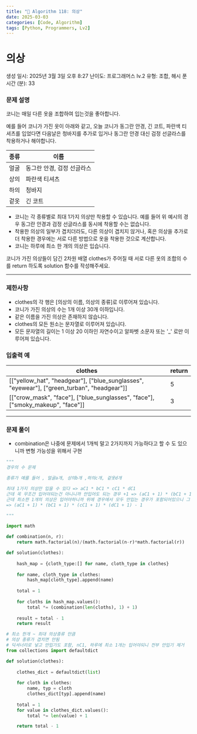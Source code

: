 ```yaml
---
title: "🧠 Algorithm 118: 의상"
date: 2025-03-03
categories: [Code, Algorithm]
tags: [Python, Programmers, Lv2]
---
```


# 의상

생성 일시: 2025년 3월 3일 오후 8:27
난이도: 프로그래머스 lv.2
유형: 조합, 해시
푼 시간 (분): 33

### **문제 설명**

코니는 매일 다른 옷을 조합하여 입는것을 좋아합니다.

예를 들어 코니가 가진 옷이 아래와 같고, 오늘 코니가 동그란 안경, 긴 코트, 파란색 티셔츠를 입었다면 다음날은 청바지를 추가로 입거나 동그란 안경 대신 검정 선글라스를 착용하거나 해야합니다.

| 종류 | 이름 |
| --- | --- |
| 얼굴 | 동그란 안경, 검정 선글라스 |
| 상의 | 파란색 티셔츠 |
| 하의 | 청바지 |
| 겉옷 | 긴 코트 |
- 코니는 각 종류별로 최대 1가지 의상만 착용할 수 있습니다. 예를 들어 위 예시의 경우 동그란 안경과 검정 선글라스를 동시에 착용할 수는 없습니다.
- 착용한 의상의 일부가 겹치더라도, 다른 의상이 겹치지 않거나, 혹은 의상을 추가로 더 착용한 경우에는 서로 다른 방법으로 옷을 착용한 것으로 계산합니다.
- 코니는 하루에 최소 한 개의 의상은 입습니다.

코니가 가진 의상들이 담긴 2차원 배열 clothes가 주어질 때 서로 다른 옷의 조합의 수를 return 하도록 solution 함수를 작성해주세요.

---

### 제한사항

- clothes의 각 행은 [의상의 이름, 의상의 종류]로 이루어져 있습니다.
- 코니가 가진 의상의 수는 1개 이상 30개 이하입니다.
- 같은 이름을 가진 의상은 존재하지 않습니다.
- clothes의 모든 원소는 문자열로 이루어져 있습니다.
- 모든 문자열의 길이는 1 이상 20 이하인 자연수이고 알파벳 소문자 또는 '_' 로만 이루어져 있습니다.

### 입출력 예

| clothes | return |
| --- | --- |
| [["yellow_hat", "headgear"], ["blue_sunglasses", "eyewear"], ["green_turban", "headgear"]] | 5 |
| [["crow_mask", "face"], ["blue_sunglasses", "face"], ["smoky_makeup", "face"]] | 3 |

---

### 문제 풀이

- combination은 나중에 문제에서 1개씩 말고 2가지까지 가능하다고 할 수 도 있으니까 변형 가능성을 위해서 구현

```python
"""
경우의 수 문제

종류가 예를 들어 , 얼굴a개, 상의b개 ,하의c개, 겉옷d개

최대 1가지 의상만 입을 수 있다 => aC1 * bC1 * cC1 * dC1
근데 꼭 무조건 입어야되는건 아니니까 안입어도 되는 경우 +1 => (aC1 + 1) * (bC1 + 1) * (cC1 + 1) * (dC1 + 1)
근데 최소한 1개의 의상은 입어야하니까 위에 경우에서 모두 안입는 경우가 포함되어있으니 그 경우를 빼야한다
=> (aC1 + 1) * (bC1 + 1) * (cC1 + 1) * (dC1 + 1) - 1

"""

import math

def combination(n, r):
    return math.factorial(n)/(math.factorial(n-r)*math.factorial(r))

def solution(clothes):
    
    hash_map = {cloth_type:[] for name, cloth_type in clothes}
    
    for name, cloth_type in clothes:
        hash_map[cloth_type].append(name)
    
    total = 1
    
    for cloths in hash_map.values():
        total *= (combination(len(cloths), 1) + 1)
        
    result = total - 1
    return result
```

```python
# 최소 한개 ~ 최대 의상종류 만큼
# 의상 종류가 겹치면 안됨
# 딕셔너리로 넣고 안입기도 포함, nC1, 하루에 최소 1개는 입어야되니 전부 안입기 제거
from collections import defaultdict

def solution(clothes):
    
    clothes_dict = defaultdict(list)
    
    for cloth in clothes:
        name, typ = cloth
        clothes_dict[typ].append(name)
    
    total = 1
    for value in clothes_dict.values():
        total *= len(value) + 1

    return total - 1
```
